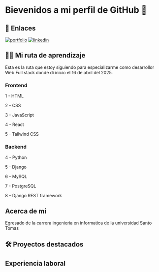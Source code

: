 # Bievenidos a mi perfil de GitHub 👋

## 🔗 Enlaces
[![portfolio](https://img.shields.io/badge/my_portfolio-000?style=for-the-badge&logo=ko-fi&logoColor=white)]()
[![linkedin](https://img.shields.io/badge/linkedin-0A66C2?style=for-the-badge&logo=linkedin&logoColor=white)](https://www.linkedin.com/in/alejandro-arevalo-erices/)

## 🧑‍💻 Mi ruta de aprendizaje
Esta es la ruta que estoy siguiendo para especializarme como desarrollor Web Full stack donde di inicio el 16 de abril del 2025.

### Frontend

1 - HTML

2 - CSS

3 - JavaScript

4 - React

5 - Tailwind CSS

### Backend

4 - Python

5 - Django

6 - MySQL

7 - PostgreSQL

8 - Django REST framework

## Acerca de mi

Egresado de la carrera ingenieria en informatica de la universidad Santo Tomas

## 🛠️ Proyectos destacados

## Experiencia laboral
